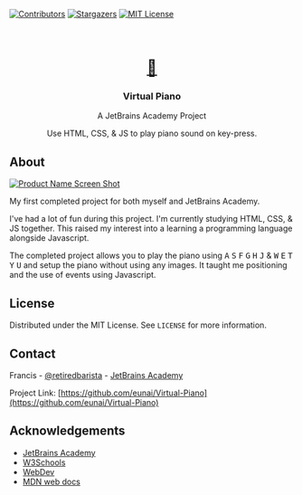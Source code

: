 [![Contributors][contributors-shield]][contributors-url]
[![Stargazers][stars-shield]][stars-url]
[![MIT License][license-shield]][license-url]


<br />
<p align="center">
  <a href="https://github.com/eunai/Virtual-Piano">
    <h1 align="center">🎹</h1>
  </a>

  <h3 align="center">Virtual Piano</h3>

  <p align="center">A JetBrains Academy Project</p>
  
  <p align="center">Use HTML, CSS, & JS to play piano sound on key-press.</p>

## About

[![Product Name Screen Shot][product-screenshot]](https://eunai.github.io/Virtual-Piano/)

My first completed project for both myself and JetBrains Academy.

I've had a lot of fun during this project. I'm currently studying HTML, CSS, & JS together.
This raised my interest into a learning a programming language alongside Javascript.

The completed project allows you to play the piano using <kbd>A</kbd> <kbd>S</kbd> <kbd>F</kbd> <kbd>G</kbd> <kbd>H</kbd> <kbd>J</kbd>  &  <kbd>W</kbd> <kbd>E</kbd> <kbd>T</kbd> <kbd>Y</kbd> <kbd>U</kbd> 
and setup the piano without using any images. It taught me positioning and the use of events using Javascript.


<!-- LICENSE -->
## License

Distributed under the MIT License. See `LICENSE` for more information.



<!-- CONTACT -->
## Contact



Francis - [@retiredbarista](https://twitter.com/retiredbarista) - [JetBrains Academy](https://hyperskill.org/profile/59115237)

Project Link: [https://github.com/eunai/Virtual-Piano](https://github.com/eunai/Virtual-Piano)

    

<!-- ACKNOWLEDGEMENTS -->
## Acknowledgements

* [JetBrains Academy](https://hyperskill.org/)
* [W3Schools](https://www.w3schools.com/)
* [WebDev](https://web.dev/)
* [MDN web docs](https://developer.mozilla.org/)





<!-- MARKDOWN LINKS & IMAGES -->
<!-- https://www.markdownguide.org/basic-syntax/#reference-style-links -->
[contributors-shield]: https://img.shields.io/github/contributors/eunai/virtual-piano.svg?style=flat-square
[contributors-url]: https://github.com/eunai/virtual-piano/graphs/contributors
[forks-shield]: https://img.shields.io/github/forks/eunai/virtual-piano.svg?style=flat-square
[forks-url]: https://github.com/eunai/virtual-piano/network/members
[stars-shield]: https://img.shields.io/github/stars/eunai/virtual-piano.svg?style=flat-square
[stars-url]: https://github.com/eunai/virtual-piano/stargazers
[issues-shield]: https://img.shields.io/github/issues/eunai/virtual-piano.svg?style=flat-square
[issues-url]: https://github.com/eunai/virtual-piano/issues
[license-shield]: https://img.shields.io/github/license/eunai/virtual-piano.svg?style=flat-square
[license-url]: https://github.com/eunai/virtual-piano/blob/master/LICENSE.txt
[product-screenshot]: https://puu.sh/Gqkia.png
